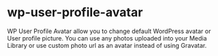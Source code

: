 # wp-user-profile-avatar
WP User Profile Avatar allow you to change default WordPress avatar or User profile picture. You can use any photos uploaded into your Media Library or use custom photo url as an avatar instead of using Gravatar.
